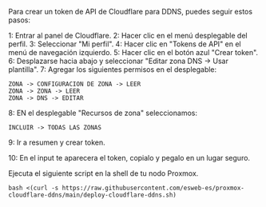 Para crear un token de API de Cloudflare para DDNS, puedes seguir estos pasos: 

1: Entrar al panel de Cloudflare.
2: Hacer clic en el menú desplegable del perfil.
3: Seleccionar "Mi perfil".
4: Hacer clic en "Tokens de API" en el menú de navegación izquierdo.
5: Hacer clic en el botón azul "Crear token".
6: Desplazarse hacia abajo y seleccionar "Editar zona DNS -> Usar plantilla".
7: Agregar los siguientes permisos en el desplegable:

    ZONA -> CONFIGURACION DE ZONA -> LEER
    ZONA -> ZONA -> LEER
    ZONA -> DNS -> EDITAR
    
8: EN el desplegable "Recursos de zona" seleccionamos:

    INCLUIR -> TODAS LAS ZONAS
    
9: Ir a resumen y crear token.

10: En el input te aparecera el token, copialo y pegalo en un lugar seguro.


Ejecuta el siguiente script en la shell de tu nodo Proxmox.

    bash <(curl -s https://raw.githubusercontent.com/esweb-es/proxmox-cloudflare-ddns/main/deploy-cloudflare-ddns.sh)
     

